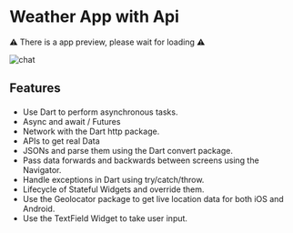 # Weather App with Api

⚠️ There is a app preview, please wait for loading ⚠


![chat](https://user-images.githubusercontent.com/105821762/178159324-e2f2ffb5-8d56-4ce9-beec-0d26e845aa63.gif)



## <p>Features</p>
<ul>
<li>Use Dart to perform asynchronous tasks.</li>
<li>Async and await / Futures</li>
<li>Network with the Dart http package.</li>
<li>APIs to get real Data</li>
<li>JSONs and parse them using the Dart convert package.</li>
<li>Pass data forwards and backwards between screens using the Navigator.</li>
<li>Handle exceptions in Dart using try/catch/throw.</li>
<li>Lifecycle of Stateful Widgets and override them.</li>
<li>Use the Geolocator package to get live location data for both iOS and Android.</li>
 <li>Use the TextField Widget to take user input.</li>
</u>
